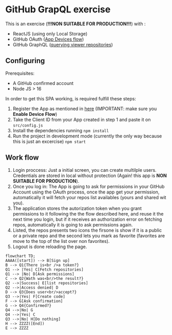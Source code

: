 # GitHub GrapQL exercise

This is an exercise (**!!!NON SUITABLE FOR PRODUCTION!!!**) with :
- ReactJS (using only Local Storage)
- GitHub OAuth ([App Devices flow](https://docs.github.com/es/developers/apps/building-oauth-apps/authorizing-oauth-apps#device-flow))
- GitHub GraphQL ([querying viewer repositories](https://developer.gITHUB.com/v4/object/user/))

## Configuring

Prerequisites:
- A GitHub confirmed account
- Node JS > 16

In order to get this SPA working, is required fulfill these steps:
1. Register the App as mentioned in [here](https://docs.github.com/es/developers/apps/managing-oauth-apps/modifying-an-oauth-app) (IMPORTANT: make sure you **Enable Device Flow**)
2. Take the Client ID from your App created in step 1 and paste it on `src/config.js`
3. Install the dependencies running `npm install`
4. Run the project in development mode (currently the only way because this is just an excercise) `npm start`


## Work flow

1. Login proccess: Just a initial screen, you can create multilple users. Credentials are stored in local without protection (Again! this app is **NON SUITABLE FOR PRODUCTION**).
2. Once you log in: The App is going to ask for permissions in your GitHub Account using the OAuth process, once the app get your permission, automatically it will fetch your repos list availables (yours and shared wit you).
3. The application stores the autorization token when you grant permissions to it following the the flow described here, and reuse it the next time you login, but if it receives an authorization error on fetching repos, automatically it is going to ask permissions again.
4. Listed, the repos presents two icons the firsone is show if it is a public or a private repo and the second lets you mark as favorite (favorites are move to the top of the list over non favorites).
5. Logout is done reloading the page.
 

```mermaid
flowchart TD;
AAAA([start]) --> B[Sign up]
B --> Q1{There is<br />a token?}
Q1 --> |Yes| C[Fetch repositories]
Q1 --> |No| D[Ask permissions]
C --> Q2{Wath was<br/>the result?}
Q2 -->|Success| E[list repositories]
Q2 -->|Access denied| D
D --> Q3{Does user<br/>accept?}
Q3 -->|Yes| F[Create code]
F --> G[Ask confirmation]
G --> Q4{Confirmed?}
Q4 -->|No| G
Q4 -->|Yes| C
Q3 -->|No| H[Do nothing]
H --> ZZZZ([End])
E --> ZZZZ
```
